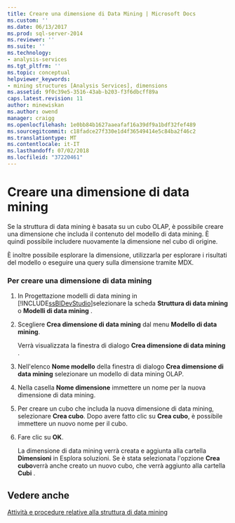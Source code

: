 ```yaml
---
title: Creare una dimensione di Data Mining | Microsoft Docs
ms.custom: ''
ms.date: 06/13/2017
ms.prod: sql-server-2014
ms.reviewer: ''
ms.suite: ''
ms.technology:
- analysis-services
ms.tgt_pltfrm: ''
ms.topic: conceptual
helpviewer_keywords:
- mining structures [Analysis Services], dimensions
ms.assetid: 9f0c39e5-3516-43ab-b203-f3f6dbcff89a
caps.latest.revision: 11
author: minewiskan
ms.author: owend
manager: craigg
ms.openlocfilehash: 1e0bb84b1627aaeafaf16a39df9a1bdf32fef489
ms.sourcegitcommit: c18fadce27f330e1d4f36549414e5c84ba2f46c2
ms.translationtype: MT
ms.contentlocale: it-IT
ms.lasthandoff: 07/02/2018
ms.locfileid: "37220461"
---
```

# <a name="create-a-data-mining-dimension"></a>Creare una dimensione di data mining
  Se la struttura di data mining è basata su un cubo OLAP, è possibile creare una dimensione che includa il contenuto del modello di data mining. È quindi possibile includere nuovamente la dimensione nel cubo di origine.  
  
 È inoltre possibile esplorare la dimensione, utilizzarla per esplorare i risultati del modello o eseguire una query sulla dimensione tramite MDX.  
  
### <a name="to-create-a-data-mining-dimension"></a>Per creare una dimensione di data mining  
  
1.  In Progettazione modelli di data mining in [!INCLUDE[ssBIDevStudio](../../includes/ssbidevstudio-md.md)]selezionare la scheda **Struttura di data mining** o **Modelli di data mining** .  
  
2.  Scegliere **Crea dimensione di data mining** dal menu **Modello di data mining**.  
  
     Verrà visualizzata la finestra di dialogo **Crea dimensione di data mining** .  
  
3.  Nell'elenco **Nome modello** della finestra di dialogo **Crea dimensione di data mining** selezionare un modello di data mining OLAP.  
  
4.  Nella casella **Nome dimensione** immettere un nome per la nuova dimensione di data mining.  
  
5.  Per creare un cubo che includa la nuova dimensione di data mining, selezionare **Crea cubo**. Dopo avere fatto clic su **Crea cubo**, è possibile immettere un nuovo nome per il cubo.  
  
6.  Fare clic su **OK**.  
  
     La dimensione di data mining verrà creata e aggiunta alla cartella **Dimensioni** in Esplora soluzioni. Se è stata selezionata l'opzione **Crea cubo**verrà anche creato un nuovo cubo, che verrà aggiunto alla cartella **Cubi** .  
  
## <a name="see-also"></a>Vedere anche  
 [Attività e procedure relative alla struttura di data mining](mining-structure-tasks-and-how-tos.md)  
  
  
